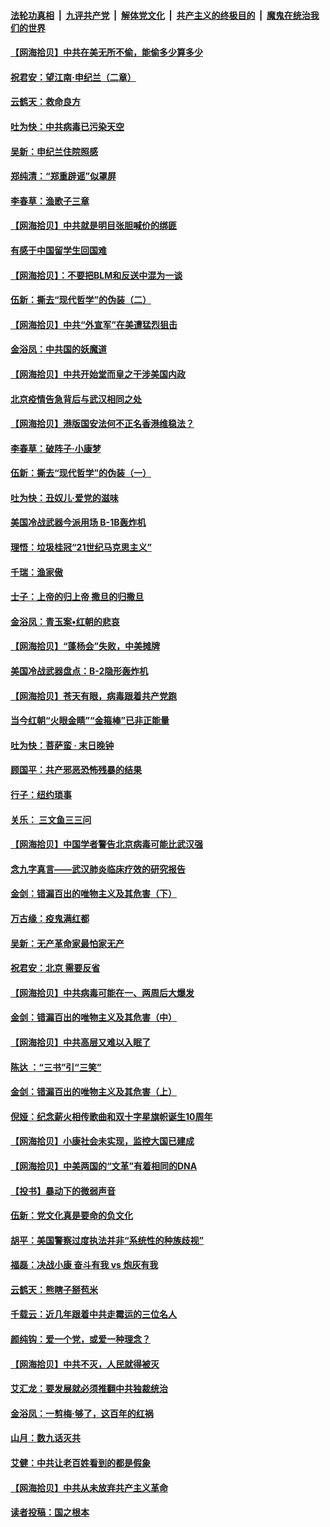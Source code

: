 ####  [法轮功真相](../../../../basic/blob/master/README.md?t=06290231) &nbsp;|&nbsp; [九评共产党](../../../../9ping.md/blob/master/README.md?t=06290231) &nbsp;|&nbsp; [解体党文化](../../../../jtdwh.md/blob/master/README.md?t=06290231)  &nbsp;|&nbsp; [共产主义的终极目的](../../../../gczydzjmd.md/blob/master/README.md?t=06290231) &nbsp;|&nbsp; [魔鬼在统治我们的世界](../../../../mgztzwmdsj.md/blob/master/README.md?t=06290231) 

#### [【网海拾贝】中共在美无所不偷，能偷多少算多少](../pages/nsc993/n12216875.md?t=06290231) 

#### [祝君安：望江南·申纪兰（二章）](../pages/nsc993/n12216556.md?t=06290231) 

#### [云鹤天：救命良方](../pages/nsc993/n12216543.md?t=06290231) 

#### [吐为快：中共病毒已污染天空](../pages/nsc993/n12215786.md?t=06290231) 

#### [吴新：申纪兰住院照感](../pages/nsc993/n12215730.md?t=06290231) 

#### [郑纯清：“郑重辟谣”似罩屏](../pages/nsc993/n12215700.md?t=06290231) 

#### [李春草：渔歌子三章](../pages/nsc993/n12215653.md?t=06290231) 

#### [【网海拾贝】中共就是明目张胆喊价的绑匪](../pages/nsc993/n12215381.md?t=06290231) 

#### [有感于中国留学生回国难](../pages/nsc993/n12212960.md?t=06290231) 

#### [【网海拾贝】：不要把BLM和反送中混为一谈](../pages/nsc993/n12213076.md?t=06290231) 

#### [伍新：撕去“现代哲学”的伪装（二）](../pages/nsc993/n12211310.md?t=06290231) 

#### [【网海拾贝】中共“外宣军”在美遭猛烈狙击](../pages/nsc993/n12211190.md?t=06290231) 

#### [金浴凤：中共国的妖魔道](../pages/nsc993/n12208163.md?t=06290231) 

#### [【网海拾贝】中共开始堂而皇之干涉美国内政](../pages/nsc993/n12205646.md?t=06290231) 

#### [北京疫情告急背后与武汉相同之处](../pages/nsc993/n12201610.md?t=06290231) 

#### [【网海拾贝】港版国安法何不正名香港维稳法？](../pages/nsc993/n12203675.md?t=06290231) 

#### [李春草：破阵子·小康梦](../pages/nsc993/n12202996.md?t=06290231) 

#### [伍新：撕去“现代哲学”的伪装（一）](../pages/nsc993/n12202666.md?t=06290231) 

#### [吐为快：丑奴儿·爱党的滋味](../pages/nsc993/n12202630.md?t=06290231) 

#### [美国冷战武器今派用场 B-1B轰炸机](../pages/nsc993/n12202368.md?t=06290231) 

#### [理悟：垃圾桂冠“21世纪马克思主义”](../pages/nsc993/n12201220.md?t=06290231) 

#### [千瑞：渔家傲](../pages/nsc993/n12201174.md?t=06290231) 

#### [士子：上帝的归上帝 撒旦的归撒旦](../pages/nsc993/n12199902.md?t=06290231) 

#### [金浴凤：青玉案•红朝的悲哀](../pages/nsc993/n12199650.md?t=06290231) 

#### [【网海拾贝】“蓬杨会”失败，中美摊牌](../pages/nsc993/n12199598.md?t=06290231) 

#### [美国冷战武器盘点：B-2隐形轰炸机](../pages/nsc993/n12199226.md?t=06290231) 

#### [【网海拾贝】苍天有眼，病毒跟着共产党跑](../pages/nsc993/n12197648.md?t=06290231) 

#### [当今红朝“火眼金睛”“金箍棒”已非正能量](../pages/nsc993/n12196834.md?t=06290231) 

#### [吐为快：菩萨蛮 · 末日晚钟](../pages/nsc993/n12196689.md?t=06290231) 

#### [顾国平：共产邪恶恐怖残暴的结果](../pages/nsc993/n12195238.md?t=06290231) 

#### [行子：纽约琐事](../pages/nsc993/n12194752.md?t=06290231) 

#### [关乐： 三文鱼三三问](../pages/nsc993/n12194626.md?t=06290231) 

#### [【网海拾贝】中国学者警告北京病毒可能比武汉强](../pages/nsc993/n12193964.md?t=06290231) 

#### [念九字真言——武汉肺炎临床疗效的研究报告](../pages/nsc993/n12190804.md?t=06290231) 

#### [金剑：错漏百出的唯物主义及其危害（下）](../pages/nsc993/n12191909.md?t=06290231) 

#### [万古缘：疫鬼满红都](../pages/nsc993/n12191847.md?t=06290231) 

#### [吴新：无产革命家最怕家无产](../pages/nsc993/n12191806.md?t=06290231) 

#### [祝君安：北京 需要反省](../pages/nsc993/n12191766.md?t=06290231) 

#### [【网海拾贝】中共病毒可能在一、两周后大爆发](../pages/nsc993/n12190517.md?t=06290231) 

#### [金剑：错漏百出的唯物主义及其危害（中）](../pages/nsc993/n12188778.md?t=06290231) 

#### [【网海拾贝】中共高层又难以入眠了](../pages/nsc993/n12188425.md?t=06290231) 

#### [陈达 ：“三书”引“三笑”](../pages/nsc993/n12187929.md?t=06290231) 

#### [金剑：错漏百出的唯物主义及其危害（上）](../pages/nsc993/n12186502.md?t=06290231) 

#### [倪娅：纪念薪火相传歌曲和双十字星旗帜诞生10周年](../pages/nsc993/n12186439.md?t=06290231) 

#### [【网海拾贝】小康社会未实现，监控大国已建成](../pages/nsc993/n12185468.md?t=06290231) 

#### [【网海拾贝】中美两国的“文革”有着相同的DNA](../pages/nsc993/n12184487.md?t=06290231) 

#### [【投书】暴动下的微弱声音](../pages/nsc993/n12183493.md?t=06290231) 

#### [伍新：党文化真是要命的负文化](../pages/nsc993/n12182742.md?t=06290231) 

#### [胡平：美国警察过度执法并非“系统性的种族歧视”](../pages/nsc993/n12182713.md?t=06290231) 

#### [福磊：决战小康 奋斗有我 vs 炮灰有我](../pages/nsc993/n12182693.md?t=06290231) 

#### [云鹤天：熊瞎子掰苞米](../pages/nsc993/n12182680.md?t=06290231) 

#### [千载云：近几年跟着中共走霉运的三位名人](../pages/nsc993/n12182649.md?t=06290231) 

#### [颜纯钩：爱一个党，或爱一种理念？](../pages/nsc993/n12182640.md?t=06290231) 

#### [【网海拾贝】中共不灭，人民就得被灭](../pages/nsc993/n12180698.md?t=06290231) 

#### [艾汇龙：要发展就必须推翻中共独裁统治](../pages/nsc993/n12180647.md?t=06290231) 

#### [金浴凤：一剪梅·够了，这百年的红祸](../pages/nsc993/n12180002.md?t=06290231) 

#### [山月：数九话灭共](../pages/nsc993/n12179940.md?t=06290231) 

#### [艾健：中共让老百姓看到的都是假象](../pages/nsc993/n12179778.md?t=06290231) 

#### [【网海拾贝】中共从未放弃共产主义革命](../pages/nsc993/n12176687.md?t=06290231) 

#### [读者投稿：国之根本](../pages/nsc993/n12176662.md?t=06290231) 

